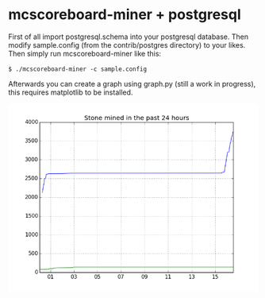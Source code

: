 mcscoreboard-miner + postgresql
===============================

First of all import postgresql.schema into your postgresql database. Then modify sample.config (from the contrib/postgres directory) to your likes. Then simply run mcscoreboard-miner like this:
```
$ ./mcscoreboard-miner -c sample.config
```
Afterwards you can create a graph using graph.py (still a work in progress), this requires matplotlib to be installed.

![An example output of graph.py](stone.png)